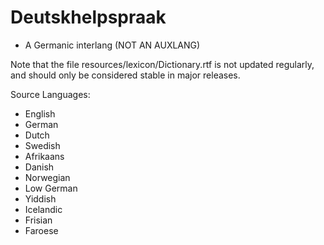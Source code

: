 # Deutskhelpspraak
- A Germanic interlang (NOT AN AUXLANG)

Note that the file resources/lexicon/Dictionary.rtf is not updated regularly, and should only be considered stable in major releases.

Source Languages:
- English
- German
- Dutch
- Swedish
- Afrikaans
- Danish
- Norwegian
- Low German
- Yiddish
- Icelandic
- Frisian
- Faroese
